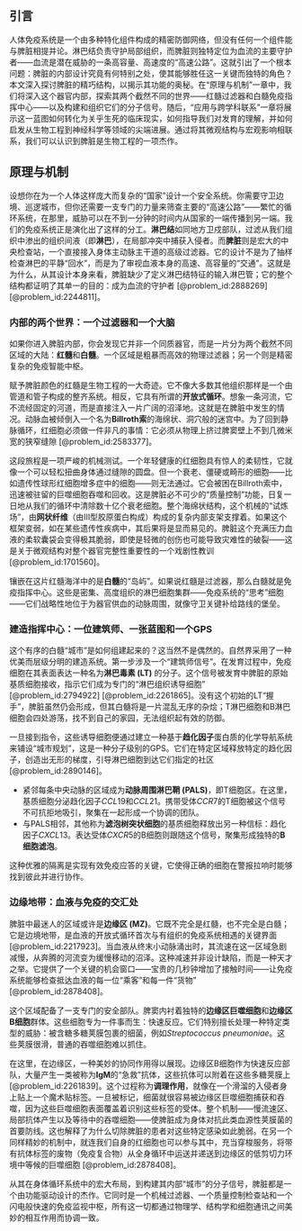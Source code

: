 ## 引言
人体免疫系统是一个由多种特化组件构成的精密防御网络，但没有任何一个组件能与脾脏相提并论。淋巴结负责守护局部组织，而脾脏则独特定位为血流的主要守护者——血流是潜在威胁的一条高容量、高速度的“高速公路”。这就引出了一个根本问题：脾脏的内部设计究竟有何特别之处，使其能够胜任这一关键而独特的角色？本文深入探讨脾脏的精巧结构，以揭示其功能的奥秘。在“原理与机制”一章中，我们将深入这个器官内部，探索其两个截然不同的世界——红髓过滤器和白髓免疫指挥中心——以及构建和组织它们的分子信号。随后，“应用与跨学科联系”一章将展示这一蓝图如何转化为关乎生死的临床现实，如何指导我们对发育的理解，并如何启发从生物工程到神经科学等领域的尖端进展。通过将其微观结构与宏观影响相联系，我们可以认识到脾脏是生物工程的一项杰作。

## 原理与机制

设想你在为一个人体这样庞大而复杂的“国家”设计一个安全系统。你需要守卫边境、巡逻城市，但你还需要一支专门的力量来筛查主要的“高速公路”——繁忙的循环系统，在那里，威胁可以在不到一分钟的时间内从国家的一端传播到另一端。我们的免疫系统正是演化出了这样的分工。**淋巴结**如同地方卫戍部队，过滤从我们组织中渗出的组织间液（即**淋巴**），在局部冲突中捕获入侵者。而**脾脏**则是宏大的中央检查站，一个直接接入身体主动脉主干道的高级过滤器。它的设计不是为了抽样检查淋巴的平静“回水”，而是为了审视血液本身的高速、高容量的“交通”。这就是为什么，从其设计本身来看，脾脏缺少了定义淋巴结特征的输入淋巴管；它的整个结构都证明了其单一的目的：成为血流的守护者 [@problem_id:2888269] [@problem_id:2244811]。

### 内部的两个世界：一个过滤器和一个大脑

如果你进入脾脏内部，你会发现它并非一个同质器官，而是一片分为两个截然不同区域的大陆：**红髓**和**白髓**。一个区域是粗暴而高效的物理过滤器；另一个则是精密复杂的免疫智能中枢。

赋予脾脏颜色的红髓是生物工程的一大奇迹。它不像大多数其他组织那样是一个由管道和管子构成的整齐系统。相反，它具有所谓的**开放式循环**。想象一条河流，它不流经固定的河道，而是直接注入一片广阔的沼泽地。这就是在脾脏中发生的情况。动脉血被倾倒入一个名为**Billroth索**的海绵状、洞穴般的迷宫中。为了回到静脉循环，红细胞必须做一件非凡的事情：它必须从物理上挤过脾窦壁上不到几微米宽的狭窄缝隙 [@problem_id:2583377]。

这段旅程是一项严峻的机械测试。一个年轻健康的红细胞具有惊人的柔韧性，它就像一个可以轻松扭曲身体通过缝隙的圆盘。但一个衰老、僵硬或畸形的细胞——比如遗传性球形红细胞增多症中的细胞——则无法通过。它会被困在Billroth索中，迅速被驻留的巨噬细胞吞噬和回收。这是脾脏必不可少的“质量控制”功能，日复一日地从我们的循环中清除数十亿个衰老细胞。整个海绵状结构，这个机械的“试炼场”，由**网状纤维**（由III型胶原蛋白构成）构成的复杂内部支架支撑着。如果这个框架变弱，如在某些遗传性疾病中，其后果将是显而易见的。脾脏这个充满压力血液的柔软囊袋会变得极其脆弱，即使是轻微的创伤也可能导致灾难性的破裂——这是关于微观结构对整个器官完整性重要性的一个戏剧性教训 [@problem_id:1701560]。

镶嵌在这片红髓海洋中的是**白髓**的“岛屿”。如果说红髓是过滤器，那么白髓就是免疫指挥中心。这些是密集、高度组织的淋巴细胞集群——免疫系统的“思考”细胞——它们战略性地位于为器官供血的动脉周围，就像守卫关键补给路线的堡垒。

### 建造指挥中心：一位建筑师、一张蓝图和一个GPS

这个有序的白髓“城市”是如何组建起来的？这当然不是偶然的。自然界采用了一种优美而层级分明的建造系统。第一步涉及一个“建筑师信号”。在发育过程中，免疫细胞在其表面表达一种名为**淋巴毒素 (LT)** 的分子。这个信号被发育中脾脏的原始基质细胞接收，指示它们成为专门的“淋巴组织诱导细胞” [@problem_id:2794922] [@problem_id:2261865]。没有这个初始的LT“握手”，脾脏虽然仍会形成，但其白髓将是一片混乱无序的杂烩；T淋巴细胞和B淋巴细胞会四处游荡，找不到自己的家园，无法组织起有效的防御。

一旦接到指令，这些诱导细胞便通过建立一种基于**趋化因子**蛋白质的化学导航系统来铺设“城市规划”，这是一种分子级别的GPS。它们在特定区域释放特定的趋化因子，创造出无形的梯度，引导淋巴细胞到达它们指定的社区 [@problem_id:2890146]。
-   紧邻每条中央动脉的区域成为**动脉周围淋巴鞘 (PALS)**，即T细胞区。在这里，基质细胞分泌趋化因子$CCL19$和$CCL21$。携带受体$CCR7$的T细胞被这个信号不可抗拒地吸引，聚集在一起形成一个协调的团队。
-   与PALS相邻，其他称为**滤泡树突状细胞**的基质细胞释放出另一种信标：趋化因子$CXCL13$。表达受体$CXCR5$的B细胞则跟随这个信号，聚集形成独特的**B细胞滤泡**。

这种优雅的隔离是实现有效免疫应答的关键，它使得正确的细胞在警报拉响时能够找到彼此并进行协作。

### 边缘地带：血液与免疫的交汇处

脾脏中最迷人的区域或许是**边缘区 (MZ)**。它既不完全是红髓，也不完全是白髓；它是边境地带，是血液的开放式循环首次与有组织的免疫系统相遇的关键界面 [@problem_id:2217923]。当血液从终末小动脉涌出时，其流速在这一区域急剧减慢，从奔腾的河流变为缓慢移动的沼泽。这种减速并非设计缺陷，而是一种天才之举。它提供了一个关键的机会窗口——宝贵的几秒钟增加了接触时间——让免疫系统能够检查抵达血液的每一位“乘客”和每一件“货物” [@problem_id:2878408]。

这个区域配备了一支专门的安全部队。脾窦内衬着独特的**边缘区巨噬细胞**和**边缘区B细胞**群体。这些细胞专为一件事而生：快速反应。它们特别擅长处理一种特定类型的威胁：被含糖多糖荚膜包裹的细菌，例如*Streptococcus pneumoniae*。这些荚膜很滑，普通的吞噬细胞难以抓住。

在这里，在边缘区，一种美妙的协同作用得以展现。边缘区B细胞作为快速反应部队，大量产生一类被称为**IgM**的“急救”抗体，这些抗体可以附着在这些多糖荚膜上 [@problem_id:2261839]。这个过程称为**调理作用**，就像在一个滑溜的入侵者身上贴上一个魔术贴标签。一旦被标记，细菌就很容易被边缘区巨噬细胞捕获和吞噬，因为这些巨噬细胞表面覆盖着识别这些标签的受体。整个机制——慢流速区、局部抗体产生以及等待中的吞噬细胞——使脾脏成为身体对抗此类血源性荚膜菌的首要防线。这也解释了为什么切除脾脏的患者对这些特定感染如此脆弱。在另一个同样精妙的机制中，就连我们自身的红细胞也可以参与其中，充当穿梭服务，将带有抗体标签的废物（免疫复合物）从全身循环中运送并递送到边缘区的低剪切力环境中等候的巨噬细胞 [@problem_id:2878408]。

从其在身体循环系统中的宏大布局，到构建其内部“城市”的分子信号，脾脏都是一个由功能驱动设计的杰作。它同时是一个机械过滤器、一个质量控制检查站和一个闪电般快速的免疫监视中枢，所有这一切都通过物理学、结构学和细胞通讯之间美妙的相互作用而协调一致。

